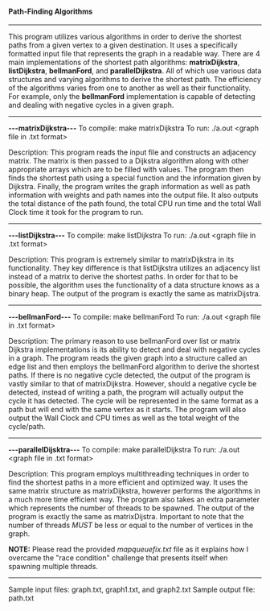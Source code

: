 #### Path-Finding Algorithms 

----

This program utilizes various algorithms in order to derive the shortest paths from a given vertex to a given destination. It uses a specifically formatted input file that represents the graph in a readable way. There are 4 main implementations of the shortest path algorithms: **matrixDijkstra**, **listDijkstra**, **bellmanFord**, and **parallelDijkstra**. All of which use various data structures and varying algorithms to derive the shortest path. The efficiency of the algorithms varies from one to another as well as their functionality. For example, only the **bellmanFord** implementation is capable of detecting and dealing with negative cycles in a given graph. 

---

**---matrixDijkstra---**
To compile: make matrixDijkstra
To run: ./a.out <graph file in .txt format> <output file> <source as string> <destination as string>

Description: This program reads the input file and constructs an adjacency matrix. The matrix is then passed to a Dijkstra algorithm along with other appropriate arrays which are to be filled with values. The program then finds the shortest path using a special function and the information given by Dijkstra. Finally, the program writes the graph information as well as path information with weights and path names into the output file. It also outputs the total distance of the path found, the total CPU run time and the total Wall Clock time it took for the program to run. 

---

**---listDijkstra---**
To compile: make listDijkstra
To run: ./a.out <graph file in .txt format> <output file> <source as string> <destination as string>

Description: This program is extremely similar to matrixDijkstra in its functionality. They key difference is that listDijkstra utilizes an adjacency list instead of a matrix to derive the shortest paths. In order for that to be possible, the algorithm uses the functionality of a data structure knows as a binary heap. The output of the program is exactly the same as matrixDijstra. 

---

**---bellmanFord---**
To compile: make bellmanFord
To run: ./a.out <graph file in .txt format> <output file> <source as string> <destination as string>

Description: The primary reason to use bellmanFord over list or matrix Dijkstra implementations is its ability to detect and deal with negative cycles in a graph. The program reads the given graph into a structure called an edge list and then employs the bellmanFord algorithm to derive the shortest paths. If there is no negative cycle detected, the output of the program is vastly similar to that of matrixDijkstra. However, should a negative cycle be detected, instead of writing a path, the program will actually output the cycle it has detected. The cycle will be represented in the same format as a path but will end with the same vertex as it starts. The program will also output the Wall Clock and CPU times as well as the total weight of the cycle/path.

---

**---parallelDijsktra---**
To compile: make parallelDijkstra
To run: ./a.out <graph file in .txt format> <output file> <source as string> <destination as string> <number of threads>

Description: This program employs multithreading techniques in order to find the shortest paths in a more efficient and optimized way. It uses the same matrix structure as matrixDijkstra, however performs the algorithms in a much more time efficient way. The program also takes an extra parameter which represents the number of threads to be spawned. The output of the program is exactly the same as matrixDijstra. Important to note that the number of threads *MUST* be less or equal to the number of vertices in the graph. 

**NOTE:** Please read the provided _mapqueuefix.txt_ file as it explains how I overcame the "race condition" challenge that presents itself when spawning multiple threads. 

---

Sample input files: graph.txt, graph1.txt, and graph2.txt 
Sample output file: path.txt